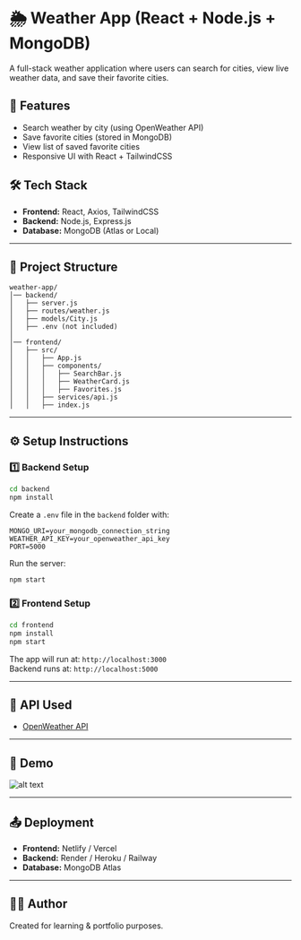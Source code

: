 # 🌦️ Weather App (React + Node.js + MongoDB)

A full-stack weather application where users can search for cities, view live weather data, and save their favorite cities.

## 🚀 Features
- Search weather by city (using OpenWeather API)
- Save favorite cities (stored in MongoDB)
- View list of saved favorite cities
- Responsive UI with React + TailwindCSS

## 🛠️ Tech Stack
- **Frontend:** React, Axios, TailwindCSS
- **Backend:** Node.js, Express.js
- **Database:** MongoDB (Atlas or Local)

---

## 📂 Project Structure
```
weather-app/
│── backend/
│   ├── server.js
│   ├── routes/weather.js
│   ├── models/City.js
│   ├── .env (not included)
│
│── frontend/
│   ├── src/
│   │   ├── App.js
│   │   ├── components/
│   │   │   ├── SearchBar.js
│   │   │   ├── WeatherCard.js
│   │   │   ├── Favorites.js
│   │   ├── services/api.js
│   │   ├── index.js
```

---

## ⚙️ Setup Instructions

### 1️⃣ Backend Setup
```bash
cd backend
npm install
```
Create a `.env` file in the `backend` folder with:
```
MONGO_URI=your_mongodb_connection_string
WEATHER_API_KEY=your_openweather_api_key
PORT=5000
```

Run the server:
```bash
npm start
```

### 2️⃣ Frontend Setup
```bash
cd frontend
npm install
npm start
```

The app will run at: `http://localhost:3000`  
Backend runs at: `http://localhost:5000`

---

## 🔑 API Used
- [OpenWeather API](https://openweathermap.org/api)

---

## 📸 Demo
![alt text](<Screenshot 2025-08-24 at 7.27.53 PM.png>)

---

## 📤 Deployment
- **Frontend:** Netlify / Vercel
- **Backend:** Render / Heroku / Railway
- **Database:** MongoDB Atlas

---

## 👩‍💻 Author
Created for learning & portfolio purposes. 
